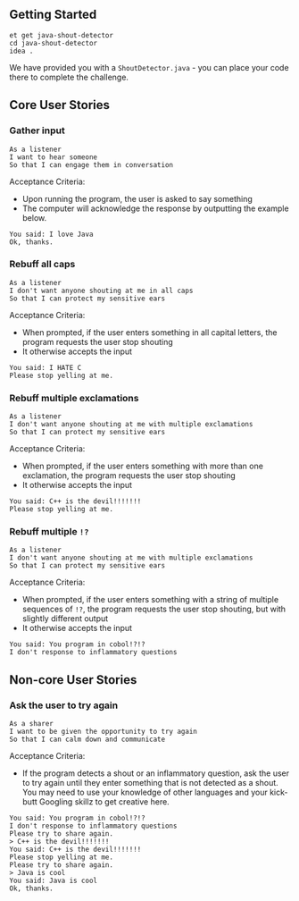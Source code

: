 ## Getting Started

```no-highlight
et get java-shout-detector
cd java-shout-detector
idea .
```

We have provided you with a `ShoutDetector.java` - you can place your code there to complete the challenge.

## Core User Stories

### Gather input

```no-highlight
As a listener
I want to hear someone
So that I can engage them in conversation
```

Acceptance Criteria:

- Upon running the program, the user is asked to say something
- The computer will acknowledge the response by outputting the example below.

```no-highlight
You said: I love Java
Ok, thanks.
```

### Rebuff all caps

```no-highlight
As a listener
I don't want anyone shouting at me in all caps
So that I can protect my sensitive ears
```

Acceptance Criteria:

- When prompted, if the user enters something in all capital letters, the program requests the user stop shouting
- It otherwise accepts the input

```no-highlight
You said: I HATE C
Please stop yelling at me.
```

### Rebuff multiple exclamations

```no-highlight
As a listener
I don't want anyone shouting at me with multiple exclamations
So that I can protect my sensitive ears
```

Acceptance Criteria:

- When prompted, if the user enters something with more than one exclamation, the program requests the user stop shouting
- It otherwise accepts the input

```no-highlight
You said: C++ is the devil!!!!!!!
Please stop yelling at me.
```

### Rebuff multiple `!?`

```no-highlight
As a listener
I don't want anyone shouting at me with multiple exclamations
So that I can protect my sensitive ears
```

Acceptance Criteria:

- When prompted, if the user enters something with a string of multiple sequences of `!?`, the program requests the user stop shouting, but with slightly different output
- It otherwise accepts the input

```no-highlight
You said: You program in cobol!?!?
I don't response to inflammatory questions
```

## Non-core User Stories

### Ask the user to try again

```no-highlight
As a sharer
I want to be given the opportunity to try again
So that I can calm down and communicate
```

Acceptance Criteria:

- If the program detects a shout or an inflammatory question, ask the user to try again until they enter something that is not detected as a shout. You may need to use your knowledge of other languages and your kick-butt Googling skillz to get creative here.

```no-highlight
You said: You program in cobol!?!?
I don't response to inflammatory questions
Please try to share again.
> C++ is the devil!!!!!!!
You said: C++ is the devil!!!!!!!
Please stop yelling at me.
Please try to share again.
> Java is cool
You said: Java is cool
Ok, thanks.
```
